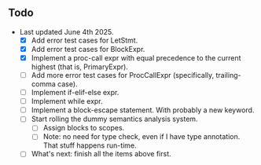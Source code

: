 ## Todo

- Last updated June 4th 2025.
  - [x] Add error test cases for LetStmt.
  - [x] Add error test cases for BlockExpr.
  - [x] Implement a proc-call expr with equal precedence to the current highest
    (that is, PrimaryExpr).
  - [ ] Add more error test cases for ProcCallExpr (specifically, trailing-comma
    case).
  - [ ] Implement if-elif-else expr.
  - [ ] Implement while expr.
  - [ ] Implement a block-escape statement. With probably a new keyword.
  - [ ] Start rolling the dummy semantics analysis system.
    - [ ] Assign blocks to scopes.
    - [ ] Note: no need for type check, even if I have type annotation. That stuff
      happens run-time.
  - [ ] What's next: finish all the items above first.
